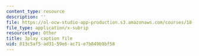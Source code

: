 ```yaml
---
content_type: resource
description: ''
file: https://ol-ocw-studio-app-production.s3.amazonaws.com/courses/18-217-graph-theory-and-additive-combinatorics-fall-2019/813c5af5ad3159e6ac71e7b849b9bf58_IfwfCe-JZaI.vtt
file_type: application/x-subrip
resourcetype: Other
title: 3play caption file
uid: 813c5af5-ad31-59e6-ac71-e7b849b9bf58
---
```

